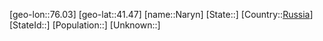 ﻿---
location: [41.47,76.03]
type: City
tags:
- geo/City


SpocWebEntityId: 32741
isDeleted: false
confidential: public

---
[geo-lon::76.03]
[geo-lat::41.47]
[name::Naryn]
[State::]
[Country::[Russia](geo/Continent/Europe/Russia.md)]
[StateId::]
[Population::]
[Unknown::]

